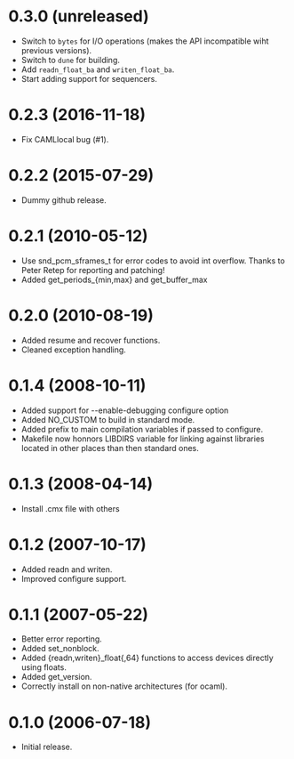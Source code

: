 0.3.0 (unreleased)
=====

- Switch to `bytes` for I/O operations (makes the API incompatible wiht previous
  versions).
- Switch to `dune` for building.
- Add `readn_float_ba` and `writen_float_ba`.
- Start adding support for sequencers.

0.2.3 (2016-11-18)
=====
* Fix CAMLlocal bug (#1).

0.2.2 (2015-07-29)
=====
* Dummy github release.

0.2.1 (2010-05-12)
=====
* Use snd_pcm_sframes_t for
  error codes to avoid int overflow.
  Thanks to Peter Retep for reporting
  and patching!
* Added get_periods_{min,max} and get_buffer_max

0.2.0 (2010-08-19)
=====
* Added resume and recover functions.
* Cleaned exception handling.

0.1.4 (2008-10-11)
=====
* Added support for --enable-debugging configure option
* Added NO_CUSTOM to build
  in standard mode.
* Added prefix to main compilation variables
  if passed to configure.
* Makefile now honnors LIBDIRS
  variable for linking against libraries
  located in other places than then standard 
  ones.

0.1.3 (2008-04-14)
=====
* Install .cmx file with others

0.1.2 (2007-10-17)
=====
* Added readn and writen.
* Improved configure support.

0.1.1 (2007-05-22)
=====
* Better error reporting.
* Added set_nonblock.
* Added {readn,writen}_float{,64} functions to access devices directly using
  floats.
* Added get_version.
* Correctly install on non-native architectures (for ocaml).

0.1.0 (2006-07-18)
=====
* Initial release.
